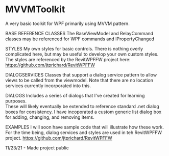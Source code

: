 # MVVMToolkit
A very basic toolkit for WPF primarily using MVVM pattern.

BASE REFERENCE CLASSES
The BaseViewModel and RelayCommand classes may be referenced for WPF commands and IPropertyChanged

STYLES
My own styles for basic controls.  There is nothing overly complicated here, but may be useful to develop your own custom styles.  
The styles are referenced by the RevitWPFFW project here: https://github.com/jtprichard/RevitWPFFW

DIALOGSERVICES
Classes that support a dialog service pattern to allow views to be called from the viewmodel.
Note that there are no location services currently incorporated into this. 

DIALOGS
Includes a series of dialogs that I've created for learning purposes.  
These will likely eventually be extended to reference standard .net dialog boxes for consistency.
I have incoporated a custom generic list dialog box for adding, changing, and removing items.

EXAMPLES
I will soon have sample code that will illustrate how these work.  
For the time being, dialog services and styles are used in teh RevitWPFFW project.  https://github.com/jtprichard/RevitWPFFW

11/23/21 - Made project public
